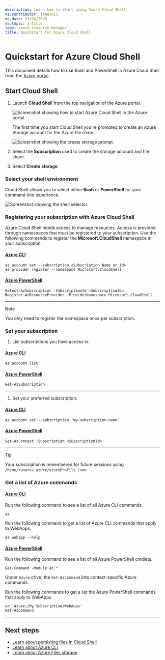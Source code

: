 ```yaml
---
description: Learn how to start using Azure Cloud Shell.
ms.contributor: jahelmic
ms.date: 03/06/2023
ms.topic: article
tags: azure-resource-manager
title: Quickstart for Azure Cloud Shell
---
```

# Quickstart for Azure Cloud Shell

This document details how to use Bash and PowerShell in Azure Cloud Shell from the
[Azure portal][03].

## Start Cloud Shell

1. Launch **Cloud Shell** from the top navigation of the Azure portal.

   ![Screenshot showing how to start Azure Cloud Shell in the Azure portal.][06]

   The first time you start Cloud Shell you're prompted to create an Azure Storage account for the
   Azure file share.

   ![Screenshot showing the create storage prompt.][05]

1. Select the **Subscription** used to create the storage account and file share.
1. Select **Create storage**.

### Select your shell environment

Cloud Shell allows you to select either **Bash** or **PowerShell** for your command-line experience.

![Screenshot showing the shell selector.][04]

### Registering your subscription with Azure Cloud Shell

Azure Cloud Shell needs access to manage resources. Access is provided through namespaces that must
be registered to your subscription. Use the following commands to register the
**Microsoft.CloudShell** namespace in your subscription:

<!-- markdownlint-disable MD023 -->
<!-- markdownlint-disable MD024 -->
<!-- markdownlint-disable MD051 -->
#### [Azure CLI](#tab/azurecli)

```azurecli-interactive
az account set --subscription <Subscription Name or Id>
az provider register --namespace Microsoft.CloudShell
```

#### [Azure PowerShell](#tab/powershell)

```azurepowershell-interactive
Select-AzSubscription -SubscriptionId <SubscriptionId>
Register-AzResourceProvider -ProviderNamespace Microsoft.CloudShell
```
<!-- markdownlint-enable MD023 -->
<!-- markdownlint-enable MD024 -->
<!-- markdownlint-enable MD051 -->

---

> [!NOTE]
> You only need to register the namespace once per subscription.

### Set your subscription

1. List subscriptions you have access to.

<!-- markdownlint-disable MD023 -->
<!-- markdownlint-disable MD024 -->
<!-- markdownlint-disable MD051 -->
   #### [Azure CLI](#tab/azurecli)

   ```azurecli-interactive
   az account list
   ```

   #### [Azure PowerShell](#tab/powershell)

   ```azurepowershell-interactive
   Get-AzSubscription
   ```
<!-- markdownlint-enable MD023 -->
<!-- markdownlint-enable MD024 -->
<!-- markdownlint-enable MD051 -->

   ---

1. Set your preferred subscription:

<!-- markdownlint-disable MD023 -->
<!-- markdownlint-disable MD024 -->
<!-- markdownlint-disable MD051 -->
   #### [Azure CLI](#tab/azurecli)

   ```azurecli-interactive
   az account set --subscription 'my-subscription-name'
   ```

   #### [Azure PowerShell](#tab/powershell)

   ```azurepowershell-interactive
   Set-AzContext -Subscription <SubscriptionId>
   ```
<!-- markdownlint-enable MD023 -->
<!-- markdownlint-enable MD024 -->
<!-- markdownlint-enable MD051 -->

   ---

> [!TIP]
> Your subscription is remembered for future sessions using `/home/<user>/.azure/azureProfile.json`.

### Get a list of Azure commands

<!-- markdownlint-disable MD023 -->
<!-- markdownlint-disable MD024-->
<!-- markdownlint-disable MD051 -->
#### [Azure CLI](#tab/azurecli)

Run the following command to see a list of all Azure CLI commands.

```azurecli-interactive
az
```

Run the following command to get a list of Azure CLI commands that apply to WebApps:

```azurecli-interactive
az webapp --help
```

#### [Azure PowerShell](#tab/powershell)

Run the following command to see a list of all Azure PowerShell cmdlets.

```azurepowershell-interactive
Get-Command -Module Az.*
```

Under `Azure` drive, the `Get-AzCommand` lists context-specific Azure commands.

Run the following commands to get a list the Azure PowerShell commands that apply to WebApps.

```azurepowershell-interactive
cd 'Azure:/My Subscription/WebApps'
Get-AzCommand
```
<!-- markdownlint-enable MD023 -->
<!-- markdownlint-enable MD024 -->
<!-- markdownlint-enable MD051 -->

---

## Next steps

- [Learn about persisting files in Cloud Shell][07]
- [Learn about Azure CLI][02]
- [Learn about Azure Files storage][01]

<!-- link references -->
[01]: ../storage/files/storage-files-introduction.md
[02]: /cli/azure/
[03]: https://portal.azure.com/
[04]: media/quickstart/choose-shell.png
[05]: media/quickstart/create-storage.png
[06]: media/quickstart/shell-icon.png
[07]: persisting-shell-storage.md
